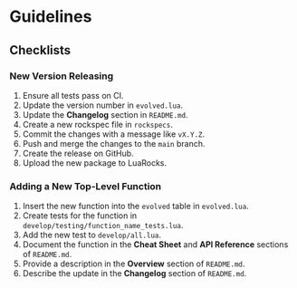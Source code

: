 # Guidelines

## Checklists

### New Version Releasing

1. Ensure all tests pass on CI.
2. Update the version number in `evolved.lua`.
3. Update the **Changelog** section in `README.md`.
4. Create a new rockspec file in `rockspecs`.
5. Commit the changes with a message like `vX.Y.Z`.
6. Push and merge the changes to the `main` branch.
7. Create the release on GitHub.
8. Upload the new package to LuaRocks.

### Adding a New Top-Level Function
1. Insert the new function into the `evolved` table in `evolved.lua`.
2. Create tests for the function in `develop/testing/function_name_tests.lua`.
3. Add the new test to `develop/all.lua`.
4. Document the function in the **Cheat Sheet** and **API Reference** sections of `README.md`.
5. Provide a description in the **Overview** section of `README.md`.
6. Describe the update in the **Changelog** section of `README.md`.
